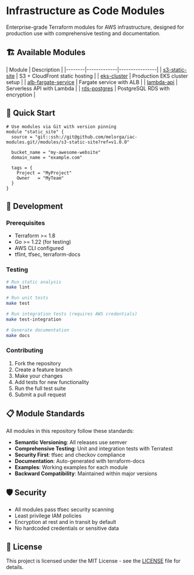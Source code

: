# Infrastructure as Code Modules

Enterprise-grade Terraform modules for AWS infrastructure, designed for production use with comprehensive testing and documentation.

## 🏗️ Available Modules

| Module | Description |
|--------|-------------|----------------|
| [s3-static-site](./modules/s3-static-site) | S3 + CloudFront static hosting |
| [eks-cluster](./modules/eks-cluster) | Production EKS cluster setup |
| [alb-fargate-service](./modules/alb-fargate-service) | Fargate service with ALB |
| [lambda-api](./modules/lambda-api) | Serverless API with Lambda |
| [rds-postgres](./modules/rds-postgres) | PostgreSQL RDS with encryption |

## 🚀 Quick Start

```hcl
# Use modules via Git with version pinning
module "static_site" {
  source = "git::ssh://git@github.com/melorga/iac-modules.git//modules/s3-static-site?ref=v1.0.0"
  
  bucket_name = "my-awesome-website"
  domain_name = "example.com"
  
  tags = {
    Project = "MyProject"
    Owner   = "MyTeam"
  }
}
```

## 🔧 Development

### Prerequisites

- Terraform >= 1.8
- Go >= 1.22 (for testing)
- AWS CLI configured
- tflint, tfsec, terraform-docs

### Testing

```bash
# Run static analysis
make lint

# Run unit tests
make test

# Run integration tests (requires AWS credentials)
make test-integration

# Generate documentation
make docs
```

### Contributing

1. Fork the repository
2. Create a feature branch
3. Make your changes
4. Add tests for new functionality
5. Run the full test suite
6. Submit a pull request

## 📋 Module Standards

All modules in this repository follow these standards:

- **Semantic Versioning**: All releases use semver
- **Comprehensive Testing**: Unit and integration tests with Terratest
- **Security First**: tfsec and checkov compliance
- **Documentation**: Auto-generated with terraform-docs
- **Examples**: Working examples for each module
- **Backward Compatibility**: Maintained within major versions

## 🛡️ Security

- All modules pass tfsec security scanning
- Least privilege IAM policies
- Encryption at rest and in transit by default
- No hardcoded credentials or sensitive data

## 📄 License

This project is licensed under the MIT License - see the [LICENSE](LICENSE) file for details.


